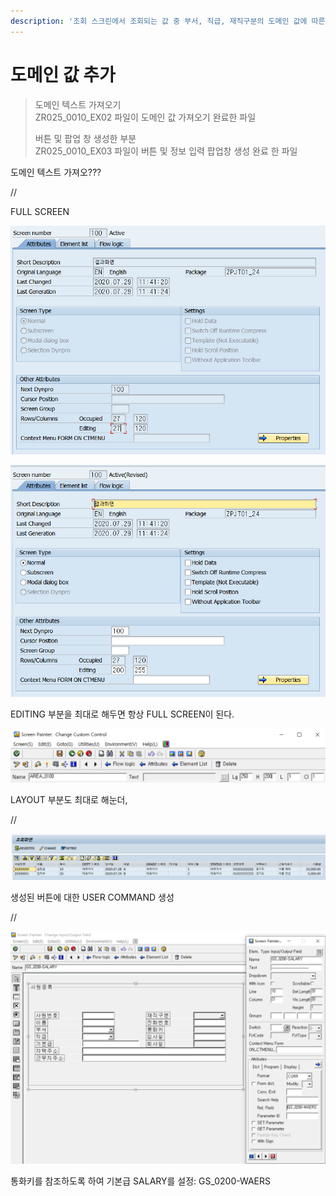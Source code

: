 ```yaml
---
description: '조회 스크린에서 조회되는 값 중 부서, 직급, 재직구분의 도메인 값에 따른 range value 데이터를 추가해준다.'
---
```


# 도메인 값 추가

> 도메인 텍스트 가져오기  
> ZR025\_0010\_EX02 파일이 도메인 값 가져오기 완료한 파일 
>
> 버튼 및 팝업 창 생성한 부분  
> ZR025\_0010\_EX03 파일이 버튼 및 정보 입력 팝업창 생성 완료 한 파일







도메인 텍스트 가져오???

//

FULL SCREEN

![](../../.gitbook/assets/image%20%28197%29.png)

![](../../.gitbook/assets/image%20%28166%29.png)

EDITING 부분을 최대로 해두면 항상 FULL SCREEN이 된다. 

![](../../.gitbook/assets/image%20%28200%29.png)

LAYOUT 부분도 최대로 해눈더, 

//

![](../../.gitbook/assets/image%20%28194%29.png)

생성된 버튼에 대한 USER COMMAND 생성

//



![](../../.gitbook/assets/image%20%28178%29.png)

통화키를 참조하도록 하여 기본급 SALARY를 설정: GS\_0200-WAERS

